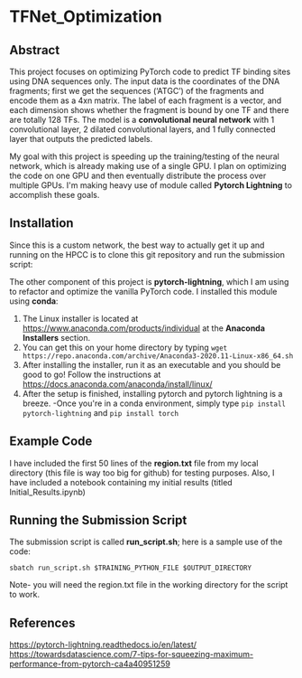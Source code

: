 # TFNet_Optimization

## Abstract
This project focuses on optimizing PyTorch code to predict TF binding sites using DNA sequences only. The input data is the coordinates of the DNA fragments; first we get the sequences (‘ATGC’) of the fragments and encode them as a 4xn matrix. The label of each fragment is a vector, and each dimension shows whether the fragment is bound by one TF and there are totally 128 TFs. The model is a **convolutional neural network** with 1 convolutional layer, 2 dilated convolutional layers, and 1 fully connected layer that outputs the predicted labels.


My goal with this project is speeding up the training/testing of the neural network, which is already making use of a single GPU. I plan on optimizing the code on one GPU and then eventually distribute the process over multiple GPUs. I'm making heavy use of module called **Pytorch Lightning** to accomplish these goals.

## Installation

Since this is a custom network, the best way to actually get it up and running on the HPCC is to clone this git repository and run the submission script:

The other component of this project is **pytorch-lightning**, which I am using to refactor and optimize the vanilla PyTorch code. I installed this module using **conda**:

  1) The Linux installer is located at https://www.anaconda.com/products/individual at the **Anaconda Installers** section. 
  2) You can get this on your home directory by typing `wget https://repo.anaconda.com/archive/Anaconda3-2020.11-Linux-x86_64.sh`
  3) After installing the installer, run it as an executable and you should be good to go! Follow the instructions at https://docs.anaconda.com/anaconda/install/linux/
  4) After the setup is finished, installing pytorch and pytorch lightning is a breeze. 
     	-Once you're in a conda environment, simply type `pip install pytorch-lightning` and `pip install torch`

## Example Code

I have included the first 50 lines of the **region.txt** file from my local directory (this file is way too big for github) for testing purposes. Also, I have included a notebook containing my initial results (titled Initial_Results.ipynb)

## Running the Submission Script

The submission script is called **run_script.sh**; here is a sample use of the code:

`sbatch run_script.sh $TRAINING_PYTHON_FILE $OUTPUT_DIRECTORY`

Note- you will need the region.txt file in the working directory for the script to work.

## References

https://pytorch-lightning.readthedocs.io/en/latest/
https://towardsdatascience.com/7-tips-for-squeezing-maximum-performance-from-pytorch-ca4a40951259
